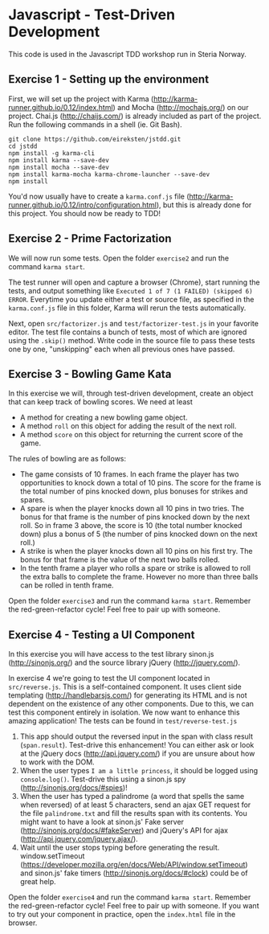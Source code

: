 Javascript - Test-Driven Development
=====

This code is used in the Javascript TDD workshop run in Steria Norway.

## Exercise 1 - Setting up the environment

First, we will set up the project with Karma (http://karma-runner.github.io/0.12/index.html) and Mocha (http://mochajs.org/) on our project. Chai.js (http://chaijs.com/) is already included as part of the project. Run the following commands in a shell (ie. Git Bash).

```shell
git clone https://github.com/eireksten/jstdd.git
cd jstdd
npm install -g karma-cli
npm install karma --save-dev
npm install mocha --save-dev
npm install karma-mocha karma-chrome-launcher --save-dev
npm install
```

You'd now usually have to create a `karma.conf.js` file (http://karma-runner.github.io/0.12/intro/configuration.html), but this is already done for this project. You should now be ready to TDD!


## Exercise 2 - Prime Factorization

We will now run some tests. Open the folder `exercise2` and run the command `karma start`.

The test runner will open and capture a browser (Chrome), start running the tests, and output something like `Executed 1 of 7 (1 FAILED) (skipped 6) ERROR`. Everytime you update either a test or source file, as specified in the `karma.conf.js` file in this folder, Karma will rerun the tests automatically.

Next, open `src/factorizer.js` and `test/factorizer-test.js` in your favorite editor. The test file contains a bunch of tests, most of which are ignored using the `.skip()` method. Write code in the source file to pass these tests one by one, "unskipping" each when all previous ones have passed.


## Exercise 3 - Bowling Game Kata

In this exercise we will, through test-driven development, create an object that can keep track of bowling scores. We need at least

- A method for creating a new bowling game object.
- A method `roll` on this object for adding the result of the next roll.
- A method `score` on this object for returning the current score of the game.

The rules of bowling are as follows:
- The game consists of 10 frames.  In each frame the player has two opportunities to knock down a total of 10 pins. The score for the frame is the total number of pins knocked down, plus bonuses for strikes and spares.
- A spare is when the player knocks down all 10 pins in two tries.  The bonus for that frame is the number of pins knocked down by the next roll.  So in frame 3 above, the score is 10 (the total number knocked down) plus a bonus of 5 (the number of pins knocked down on the next roll.)
- A strike is when the player knocks down all 10 pins on his first try.  The bonus for that frame is the value of the next two balls rolled.
- In the tenth frame a player who rolls a spare or strike is allowed to roll the extra balls to complete the frame.  However no more than three balls can be rolled in tenth frame.

Open the folder `exercise3` and run the command `karma start`. Remember the red-green-refactor cycle! Feel free to pair up with someone.


## Exercise 4 - Testing a UI Component

In this exercise you will have access to the test library sinon.js (http://sinonjs.org/) and the source library jQuery (http://jquery.com/).

In exercise 4 we're going to test the UI component located in `src/reverse.js`. This is a self-contained component. It uses client side templating (http://handlebarsjs.com/) for generating its HTML and is not dependent on the existence of any other components. Due to this, we can test this component entirely in isolation. We now want to enhance this amazing application! The tests can be found in `test/reverse-test.js`

1. This app should output the reversed input in the span with class result (`span.result`). Test-drive this enhancement! You can either ask or look at the jQuery docs (http://api.jquery.com/) if you are unsure about how to work with the DOM.
2. When the user types `I am a little princess`, it should be logged using `console.log()`. Test-drive this using a sinon.js spy (http://sinonjs.org/docs/#spies)!
3. When the user has typed a palindrome (a word that spells the same when reversed) of at least 5 characters, send an ajax GET request for the file `palindrome.txt` and fill the results span with its contents. You might want to have a look at sinon.js' Fake server (http://sinonjs.org/docs/#fakeServer) and jQuery's API for ajax (http://api.jquery.com/jquery.ajax/).
4. Wait until the user stops typing before generating the result. window.setTimeout (https://developer.mozilla.org/en/docs/Web/API/window.setTimeout) and sinon.js' fake timers (http://sinonjs.org/docs/#clock) could be of great help.


Open the folder `exercise4` and run the command `karma start`. Remember the red-green-refactor cycle! Feel free to pair up with someone. If you want to try out your component in practice, open the `index.html` file in the browser.
